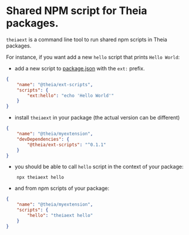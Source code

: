 # Shared NPM script for Theia packages.

`theiaext` is a command line tool to run shared npm scripts in Theia packages.

For instance, if you want add a new `hello` script that prints `Hello World`:

- add a new script to [package.json](./package.json) with the `ext:` prefix.

```json
{
    "name": "@theia/ext-scripts",
    "scripts": {
        "ext:hello": "echo 'Hello World'"
    }
}
```

- install `theiaext` in your package (the actual version can be different)

```json
{
    "name": "@theia/myextension",
    "devDependencies": {
        "@theia/ext-scripts": "^0.1.1"
    }
}
```

- you should be able to call `hello` script in the context of your package:

```shell
    npx theiaext hello
````

- and from npm scripts of your package:

```json
{
    "name": "@theia/myextension",
    "scripts": {
        "hello": "theiaext hello"
    }
}
```
